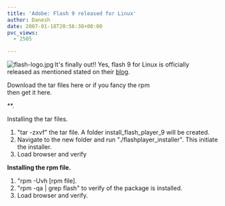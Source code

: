 ```yaml
---
title: 'Adobe: Flash 9 released for Linux'
author: Danesh
date: 2007-01-18T20:56:38+00:00
pvc_views:
  - 2505

---
```

<img align="left" title="flash-logo.jpg" id="image57" alt="flash-logo.jpg" src="/techblog/wp-content/uploads/2007/01/flash-logo.jpg" />It's finally out!! Yes, flash 9 for Linux is officially  
released as mentioned stated on their [blog][1].

Download the tar files here or if you fancy the rpm  
then get it here.

**.</p> 

Installing the tar files.</strong>  
1. "tar -zxvf" the tar file. A folder install\_flash\_player_9 will be created.  
2. Navigate to the new folder and run "./flashplayer_installer". This initiate the installer.  
3. Load browser and verify

**Installing the rpm file.**  
1. "rpm -Uvh [rpm file].  
2. "rpm -qa | grep flash" to verify of the package is installed.  
3. Load browser and verify.

 [1]: http://blogs.adobe.com/penguin.swf/